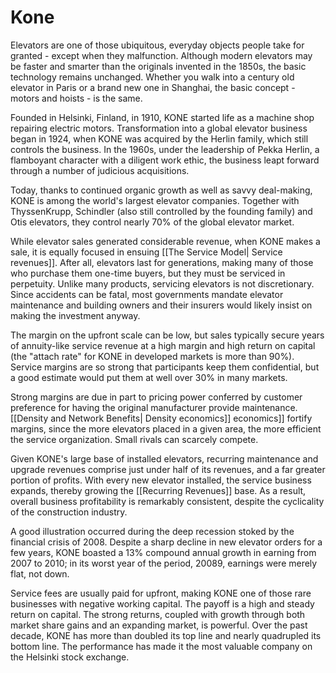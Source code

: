 # Kone
Elevators are one of those ubiquitous, everyday objects people take for granted - except when they malfunction. Although modern elevators may be faster and smarter than the originals invented in the 1850s, the basic technology remains unchanged. Whether you walk into a century old elevator in Paris or a brand new one in Shanghai, the basic concept - motors and hoists - is the same.

Founded in Helsinki, Finland, in 1910, KONE started life as a machine shop repairing electric motors. Transformation into a global elevator business began in 1924, when KONE was acquired by the Herlin family, which still controls the business. In the 1960s, under the leadership of Pekka Herlin, a flamboyant character with a diligent work ethic, the business leapt forward through a number of judicious acquisitions. 

Today, thanks to continued organic growth as well as savvy deal-making, KONE is among the world's largest elevator companies. Together with ThyssenKrupp, Schindler (also still controlled by the founding family)  and Otis elevators, they control nearly 70% of the global elevator market.

While elevator sales generated considerable revenue, when KONE makes a sale, it is equally focused in ensuing [[The Service Model| Service revenues]]. After all, elevators last for generations, making many of those who purchase them one-time buyers, but they must be serviced in perpetuity. Unlike many products, servicing elevators is not discretionary. Since accidents can be fatal, most governments mandate elevator maintenance and building owners and their insurers would likely insist on making the investment anyway. 

The margin on the upfront scale can be low, but sales typically secure years of annuity-like service revenue at a high margin and high return on capital (the "attach rate" for KONE in developed markets is more than 90%). Service margins are so strong that participants keep them confidential, but a good estimate would put them at well over 30% in many markets.

Strong margins are due in part to pricing power conferred by customer preference  for having the original manufacturer provide maintenance. [[Density and Network Benefits| Density economics]] economics]] fortify margins, since the more elevators  placed in a given area, the more efficient the service organization. Small rivals can scarcely compete.

Given KONE's large base of installed elevators, recurring maintenance and upgrade revenues comprise just under half of its revenues, and a far greater portion of profits. With every new elevator installed, the service business expands, thereby growing the [[Recurring Revenues]] base. As a result, overall business profitability is remarkably consistent, despite the cyclicality of the construction industry.

A good illustration occurred during the deep recession stoked by the financial crisis of 2008. Despite a sharp decline in new elevator orders for a few years, KONE boasted a 13% compound annual growth in earning from 2007 to 2010; in its worst year of the period, 20089, earnings were merely flat, not down.

Service fees are usually paid for upfront, making KONE one of those rare businesses with negative working capital. The payoff is a high and steady return on capital. The strong returns, coupled with growth through both market share gains and an expanding market, is powerful. Over the past decade, KONE has more than doubled its top line and nearly quadrupled its bottom line. The performance has made it the most valuable company on the Helsinki stock exchange.